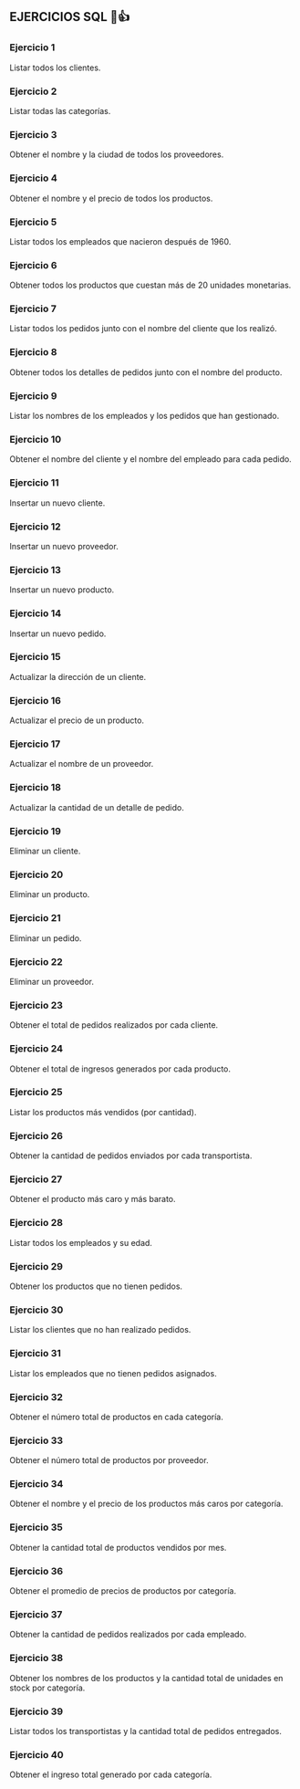 ## EJERCICIOS SQL 🐍👍
### Ejercicio 1
Listar todos los clientes.

### Ejercicio 2
Listar todas las categorías.

### Ejercicio 3
Obtener el nombre y la ciudad de todos los proveedores.

### Ejercicio 4
Obtener el nombre y el precio de todos los productos.

### Ejercicio 5
Listar todos los empleados que nacieron después de 1960.

### Ejercicio 6
Obtener todos los productos que cuestan más de 20 unidades monetarias.

### Ejercicio 7
Listar todos los pedidos junto con el nombre del cliente que los realizó.

### Ejercicio 8
Obtener todos los detalles de pedidos junto con el nombre del producto.

### Ejercicio 9
Listar los nombres de los empleados y los pedidos que han gestionado.

### Ejercicio 10
Obtener el nombre del cliente y el nombre del empleado para cada pedido.

### Ejercicio 11
Insertar un nuevo cliente.

### Ejercicio 12
Insertar un nuevo proveedor.

### Ejercicio 13
Insertar un nuevo producto.

### Ejercicio 14
Insertar un nuevo pedido.

### Ejercicio 15
Actualizar la dirección de un cliente.

### Ejercicio 16
Actualizar el precio de un producto.

### Ejercicio 17
Actualizar el nombre de un proveedor.

### Ejercicio 18
Actualizar la cantidad de un detalle de pedido.

### Ejercicio 19
Eliminar un cliente.

### Ejercicio 20
Eliminar un producto.

### Ejercicio 21
Eliminar un pedido.

### Ejercicio 22
Eliminar un proveedor.

### Ejercicio 23
Obtener el total de pedidos realizados por cada cliente.

### Ejercicio 24
Obtener el total de ingresos generados por cada producto.

### Ejercicio 25
Listar los productos más vendidos (por cantidad).

### Ejercicio 26
Obtener la cantidad de pedidos enviados por cada transportista.

### Ejercicio 27
Obtener el producto más caro y más barato.

### Ejercicio 28
Listar todos los empleados y su edad.

### Ejercicio 29
Obtener los productos que no tienen pedidos.

### Ejercicio 30
Listar los clientes que no han realizado pedidos.

### Ejercicio 31
Listar los empleados que no tienen pedidos asignados.

### Ejercicio 32
Obtener el número total de productos en cada categoría.

### Ejercicio 33
Obtener el número total de productos por proveedor.

### Ejercicio 34
Obtener el nombre y el precio de los productos más caros por categoría.

### Ejercicio 35
Obtener la cantidad total de productos vendidos por mes.

### Ejercicio 36
Obtener el promedio de precios de productos por categoría.

### Ejercicio 37
Obtener la cantidad de pedidos realizados por cada empleado.

### Ejercicio 38
Obtener los nombres de los productos y la cantidad total de unidades en stock por categoría.

### Ejercicio 39
Listar todos los transportistas y la cantidad total de pedidos entregados.

### Ejercicio 40
Obtener el ingreso total generado por cada categoría.